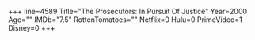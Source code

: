 +++
line=4589
Title="The Prosecutors: In Pursuit Of Justice"
Year=2000
Age=""
IMDb="7.5"
RottenTomatoes=""
Netflix=0
Hulu=0
PrimeVideo=1
Disney=0
+++

